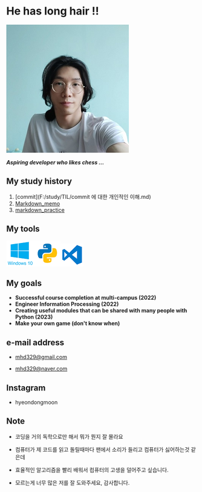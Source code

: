 # He has long hair !!



![my_profile](README.assets/my_profile.jpg)



***Aspiring developer who likes chess ...***



## My study history



1. [commit](F:/study/TIL/commit 에 대한 개인적인 이해.md)
2. [Markdown_memo](F:/study/TIL/markdown_study/Markdown_memo.md)
3. [markdown_practice](F:/study/TIL/markdown_practice/markdown_practice.md)



## My tools



![win_logo.png](README.assets/win_logo.png)![python_logo.png](README.assets/python_logo.png)![vsc_logo.png](README.assets/vsc_logo.png) 



## My goals

- **Successful course completion at multi-campus (2022)**
- **Engineer Information Processing (2022)**
- **Creating useful modules that can be shared with many people with Python (2023)**
- **Make your own game (don't know when)**

## e-mail address



- mhd329@gmail.com

- mhd329@naver.com



## Instagram



- hyeondongmoon



## Note

- 코딩을 거의 독학으로만 해서 뭐가 뭔지 잘 몰라요

- 컴퓨터가 제 코드를 읽고 돌릴때마다 팬에서 소리가 들리고 컴퓨터가 싫어하는것 같은데
- 효율적인 알고리즘을 빨리 배워서 컴퓨터의 고생을 덜어주고 싶습니다.

- 모르는게 너무 많은 저를 잘 도와주세요, 감사합니다.